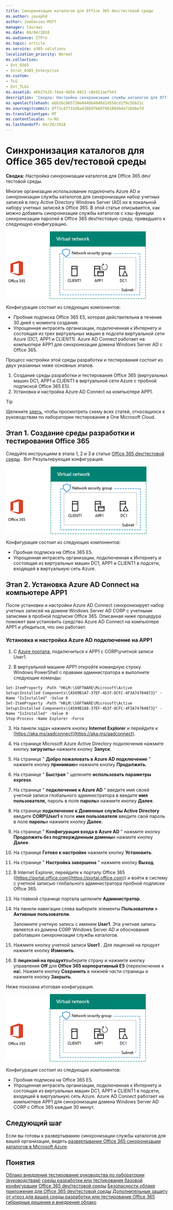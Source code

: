 ```yaml
---
title: Синхронизация каталогов для Office 365 dev/тестовой среды
ms.author: josephd
author: JoeDavies-MSFT
manager: laurawi
ms.date: 04/04/2018
ms.audience: ITPro
ms.topic: article
ms.service: o365-solutions
localization_priority: Normal
ms.collection:
- Ent_O365
- Strat_O365_Enterprise
ms.custom:
- TLG
- Ent_TLGs
ms.assetid: e6b27e25-74ae-4b54-9421-c8e911aef543
description: 'Сводка: Настройка синхронизации службы каталогов для Office 365 dev/тестовой среды.'
ms.openlocfilehash: ebb16cb65738e0440b40d0d14550cd1f9c5bb21c
ms.sourcegitcommit: 8ff1cd7733dba438697b68f90189d4da72bbbefd
ms.translationtype: MT
ms.contentlocale: ru-RU
ms.lasthandoff: 04/20/2018
---
```

# <a name="directory-synchronization-for-your-office-365-devtest-environment"></a>Синхронизация каталогов для Office 365 dev/тестовой среды

 **Сводка:** Настройка синхронизации каталогов для Office 365 dev/тестовой среды.
  
Многие организации использование подключить Azure AD и синхронизации службы каталогов для синхронизации набор учетных записей в лесу Active Directory Windows Server (AD) их в локальной набору учетных записей в Office 365. В этой статье описывается, как можно добавить синхронизации службы каталогов с хэш-функции синхронизации паролей в Office 365 dev/тестовую среду, приведшего к следующую конфигурацию.
  
![Центр разработчиков/тестовой среде Office 365 с помощью синхронизации службы каталогов](images/be5b37b0-f832-4878-b153-436c31546e21.png)
  
Конфигурация состоит из следующих компонентов:  
  
- Пробная подписка Office 365 E5, которая действительна в течение 30 дней с момента создания.
- Упрощенная интрасеть организации, подключенная к Интернету и состоящая из трех виртуальных машин в подсети виртуальной сети Azure (DC1, APP1 и CLIENT1). Azure AD Connect работает на компьютере APP1 для синхронизации домена Windows Server AD с Office 365.
    
Процесс настройки этой среды разработки и тестирования состоит из двух указанных ниже основных этапов.
  
1. Создание среды разработки и тестирования Office 365 (виртуальных машин DC1, APP1 и CLIENT1 в виртуальной сети Azure с пробной подпиской Office 365 E5).
2. Установка и настройка Azure AD Connect на компьютере APP1.
    
> [!TIP]
> Щелкните [здесь](http://aka.ms/catlgstack), чтобы просмотреть схему всех статей, относящихся к руководствам по лаборатории тестирования в One Microsoft Cloud.
  
## <a name="phase-1-create-an-office-365-devtest-environment"></a>Этап 1. Создание среды разработки и тестирования Office 365

Следуйте инструкциям в этапа 1, 2 и 3 в статье [Office 365 dev/тестовой среды](office-365-dev-test-environment.md) . Вот Результирующая конфигурация.
  
![Среда разработки и тестирования Office 365](images/48fb91aa-09b0-4020-a496-a8253920c45d.png)
  
Конфигурация состоит из следующих компонентов:  
  
- Пробная подписка на Office 365 E5.
- Упрощенная интрасеть организации, подключенная к Интернету и состоящая из виртуальных машин DC1, APP1 и CLIENT1 в подсети, входящей в виртуальную сеть Azure.
    
## <a name="phase-2-install-azure-ad-connect-on-app1"></a>Этап 2. Установка Azure AD Connect на компьютере APP1

После установки и настройки Azure AD Connect синхронизирует набор учетных записей на домене Windows Server AD CORP с учетными записями в пробной подписке Office 365. Описанная ниже процедура поможет вам установить средство Azure AD Connect на компьютере APP1 и убедиться, что оно работает.
  
### <a name="install-and-configure-azure-ad-connect-on-app1"></a>Установка и настройка Azure AD подключение на APP1

1. С [Azure портала](https://portal.azure.com), подключиться к APP1 с CORP\\учетной записи User1.
    
2. В виртуальной машине APP1 откройте командную строку Windows PowerShell с правами администратора и выполните следующие команды:
    
  ```
  Set-ItemProperty -Path "HKLM:\SOFTWARE\Microsoft\Active Setup\Installed Components\{A509B1A7-37EF-4b3f-8CFC-4F3A74704073}" -Name "IsInstalled" -Value 0
Set-ItemProperty -Path "HKLM:\SOFTWARE\Microsoft\Active Setup\Installed Components\{A509B1A8-37EF-4b3f-8CFC-4F3A74704073}" -Name "IsInstalled" -Value 0
Stop-Process -Name Explorer -Force

  ```

3. На панели задач нажмите кнопку **Internet Explorer** и перейдите к [https://aka.ms/aadconnect](https://aka.ms/aadconnect).
    
4. На странице Microsoft Azure Active Directory подключения нажмите кнопку **загрузить**и нажмите кнопку **Запуск**.
    
5. На странице " **Добро пожаловать в Azure AD подключение** " нажмите кнопку **принимаю**и нажмите кнопку **Продолжить**.
    
6. На странице " **Быстрая** " щелкните **использовать параметры express**.
    
7. На странице " **подключение к Azure AD** " введите имя своей учетной записи глобального администратора в введите **имя пользователя,** пароль в поле **пароль**и нажмите кнопку **Далее**.
    
8. На странице **подключение к Доменные службы Active Directory** введите **CORP\\User1** в поле **имя пользователя** введите свой пароль в поле **пароль**и нажмите кнопку **Далее**.
    
9. На странице " **Конфигурация входа в Azure AD** " нажмите кнопку **Продолжить без подтвержденным домены**и нажмите кнопку **Далее**.
    
10. На странице **Готово к настройке** нажмите кнопку **Установить**.
    
11. На странице " **Настройка завершена** " нажмите кнопку **Выход**.
    
12. В Internet Explorer, перейдите к порталу Office 365 ([https://portal.office.com](https://portal.office.com)) и войти в систему с учетной записью глобального администратора пробной подписки Office 365.
    
13. На главной странице портала щелкните **Администратор**.
    
14. На панели навигации слева выберите элементы **Пользователи > Активные пользователи**.
    
    Запомните учетную запись с именем **User1**. Эта учетная запись является из домена CORP Windows Server AD и обоснования работавших синхронизации службы каталогов.
    
15. Нажмите кнопку учетной записи **User1** . Для лицензий на продукт нажмите кнопку **Изменить**.
    
16. В **лицензий на продукт**выберите страну и нажмите кнопку управления **Off** для **Office 365 корпоративный E5** (переключение к **на**). Нажмите кнопку **Сохранить** в нижней части страницы и нажмите кнопку **Закрыть**.
    
Ниже показана итоговая конфигурация.
  
![Центр разработчиков/тестовой среде Office 365 с помощью синхронизации службы каталогов](images/be5b37b0-f832-4878-b153-436c31546e21.png)
  
Конфигурация состоит из следующих компонентов:  
  
- Пробная подписка на Office 365 E5.
- Упрощенная интрасеть организации, подключенная к Интернету и состоящая из виртуальных машин DC1, APP1 и CLIENT1 в подсети, входящей в виртуальную сеть Azure. Azure AD Connect работает на компьютере APP1 для синхронизации домена Windows Server AD CORP с Office 365 каждые 30 минут.
    
## <a name="next-step"></a>Следующий шаг

Если вы готовы к развертыванию синхронизации службы каталогов для вашей организации, видеть [развертывание Office 365 синхронизации каталогов в Microsoft Azure](deploy-office-365-directory-synchronization-dirsync-in-microsoft-azure.md).

## <a name="see-also"></a>Понятия

[Облако внедрения тестирование руководства по лаборатории (руководствам)](cloud-adoption-test-lab-guides-tlgs.md)
[среды разработки или тестирования базовой конфигурации](base-configuration-dev-test-environment.md)
[Office 365 dev/тестовой среды](office-365-dev-test-environment.md)
[Безопасности облаке приложения для Office 365 dev/тестовой среды](cloud-app-security-for-your-office-365-dev-test-environment.md) 
 [ Дополнительные защиту от угроз для вашей среды разработки или тестирования Office 365](advanced-threat-protection-for-your-office-365-dev-test-environment.md)
[гибридные решения и внедрения облако](cloud-adoption-and-hybrid-solutions.md)




